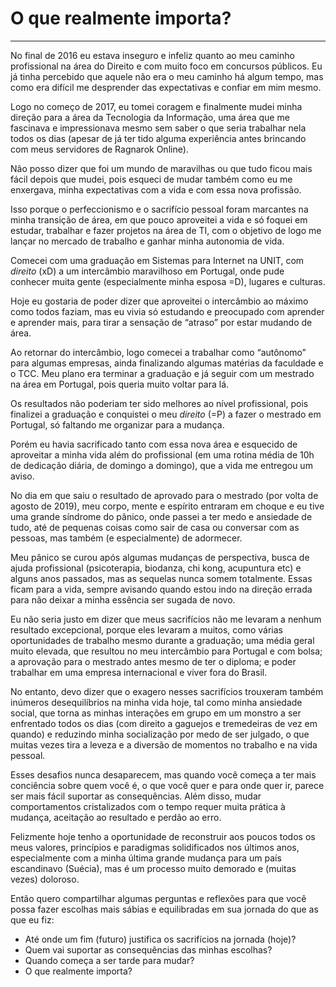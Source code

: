 # O que realmente importa?

---

No final de 2016 eu estava inseguro e infeliz quanto ao meu caminho profissional na área do Direito e com muito foco em concursos públicos. Eu já tinha percebido que aquele não era o meu caminho há algum tempo, mas como era difícil me desprender das expectativas e confiar em mim mesmo.

Logo no começo de 2017, eu tomei coragem e finalmente mudei minha direção para a área da Tecnologia da Informação, uma área que me fascinava e impressionava mesmo sem saber o que seria trabalhar nela todos os dias (apesar de já ter tido alguma experiência antes brincando com meus servidores de Ragnarok Online).

Não posso dizer que foi um mundo de maravilhas ou que tudo ficou mais fácil depois que mudei, pois esqueci de mudar também como eu me enxergava, minha expectativas com a vida e com essa nova profissão.

Isso porque o perfeccionismo e o sacrifício pessoal foram marcantes na minha transição de área, em que pouco aproveitei a vida e só foquei em estudar, trabalhar e fazer projetos na área de TI, com o objetivo de logo me lançar no mercado de trabalho e ganhar minha autonomia de vida.

Comecei com uma graduação em Sistemas para Internet na UNIT, com *direito* (xD) a um intercâmbio maravilhoso em Portugal, onde pude conhecer muita gente (especialmente minha esposa =D), lugares e culturas.

Hoje eu gostaria de poder dizer que aproveitei o intercâmbio ao máximo como todos faziam, mas eu vivia só estudando e preocupado com aprender e aprender mais, para tirar a sensação de “atraso” por estar mudando de área.

Ao retornar do intercâmbio, logo comecei a trabalhar como “autônomo” para algumas empresas, ainda finalizando algumas matérias da faculdade e o TCC. Meu plano era terminar a graduação e já seguir com um mestrado na área em Portugal, pois queria muito voltar para lá.

Os resultados não poderiam ter sido melhores ao nível profissional, pois finalizei a graduação e conquistei o meu *direito* (=P) a fazer o mestrado em Portugal, só faltando me organizar para a mudança.

Porém eu havia sacrificado tanto com essa nova área e esquecido de aproveitar a minha vida além do profissional (em uma rotina média de 10h de dedicação diária, de domingo a domingo), que a vida me entregou um aviso.

No dia em que saiu o resultado de aprovado para o mestrado (por volta de agosto de 2019), meu corpo, mente e espírito entraram em choque e eu tive uma grande síndrome do pânico, onde passei a ter medo e ansiedade de tudo, até de pequenas coisas como sair de casa ou conversar com as pessoas, mas também (e especialmente) de adormecer.

Meu pânico se curou após algumas mudanças de perspectiva, busca de ajuda profissional (psicoterapia, biodanza, chi kong, acupuntura etc) e alguns anos passados, mas as sequelas nunca somem totalmente. Essas ficam para a vida, sempre avisando quando estou indo na direção errada para não deixar a minha essência ser sugada de novo.

Eu não seria justo em dizer que meus sacrifícios não me levaram a nenhum resultado excepcional, porque eles levaram a muitos, como várias oportunidades de trabalho mesmo durante a graduação; uma média geral muito elevada, que resultou no meu intercâmbio para Portugal e com bolsa; a aprovação para o mestrado antes mesmo de ter o diploma; e poder trabalhar em uma empresa internacional e viver fora do Brasil.

No entanto, devo dizer que o exagero nesses sacrifícios trouxeram também inúmeros desequilíbrios na minha vida hoje, tal como minha ansiedade social, que torna as minhas interações em grupo em um monstro a ser enfrentado todos os dias (com direito a gaguejos e tremedeiras de vez em quando) e reduzindo minha socialização por medo de ser julgado, o que muitas vezes tira a leveza e a diversão de momentos no trabalho e na vida pessoal. 

Esses desafios nunca desaparecem, mas quando você começa a ter mais conciência sobre quem você é, o que você quer e para onde quer ir, parece ser mais fácil suportar as consequências. Além disso, mudar comportamentos cristalizados com o tempo requer muita prática à mudança, aceitação ao resultado e perdão ao erro.

Felizmente hoje tenho a oportunidade de reconstruir aos poucos todos os meus valores, princípios e paradigmas solidificados nos últimos anos, especialmente com a minha última grande mudança para um país escandinavo (Suécia), mas é um processo muito demorado e (muitas vezes) doloroso.

Então quero compartilhar algumas perguntas e reflexões para que você possa fazer escolhas mais sábias e equilibradas em sua jornada do que as que eu fiz:

- Até onde um fim (futuro) justifica os sacrifícios na jornada (hoje)?
- Quem vai suportar as consequências das minhas escolhas?
- Quando começa a ser tarde para mudar?
- O que realmente importa?